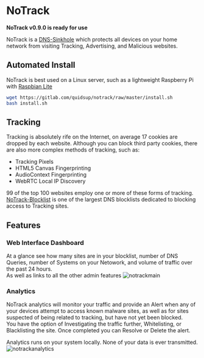 # NoTrack  

**NoTrack v0.9.0 is ready for use**

NoTrack is a [DNS-Sinkhole](https://en.wikipedia.org/wiki/DNS_sinkhole) which protects all devices on your home network from visiting Tracking, Advertising, and Malicious websites.   

## Automated Install
NoTrack is best used on a Linux server, such as a lightweight Raspberry Pi with [Raspbian Lite](https://www.raspberrypi.org/downloads/raspbian/)
```bash
wget https://gitlab.com/quidsup/notrack/raw/master/install.sh
bash install.sh
```
   
## Tracking  
Tracking is absolutely rife on the Internet, on average 17 cookies are dropped by each website. Although you can block third party cookies, there are also more complex methods of tracking, such as:
* Tracking Pixels
* HTML5 Canvas Fingerprinting
* AudioContext Fingerprinting
* WebRTC Local IP Discovery

99 of the top 100 websites employ one or more of these forms of tracking.   
[NoTrack-Blocklist](https://gitlab.com/quidsup/notrack-blocklists) is one of the largest DNS blocklists dedicated to blocking access to Tracking sites.
  
## Features    
### Web Interface Dashboard   
At a glance see how many sites are in your blocklist, number of DNS Queries, number of Systems on your Netowork, and volume of traffic over the past 24 hours.  
As well as links to all the other admin features
![notrackmain](https://gitlab.com/quidsup/notrack/wikis/uploads/57be0de25f7bd55dd4a59d1cc3106885/notrackmain.png)
   
### Analytics
NoTrack analytics will monitor your traffic and provide an Alert when any of your devices attempt to access known malware sites, as well as for sites suspected of being related to tracking, but have not yet been blocked.   
You have the option of Investigating the traffic further, Whitelisting, or Blacklisting the site. Once completed you can Resolve or Delete the alert.   
  
Analytics runs on your system locally. None of your data is ever transmitted.   
![notrackanalytics](https://gitlab.com/quidsup/notrack/wikis/uploads/c1b4372a5619e8dca800176482ee9276/notrackanalytics.png)   
